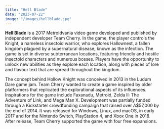 ```yaml
---
title: "Hell Blade"
date: "2023-07-22"
image: "/images/hellblade.jpg"
---
```


**Hell Blade** is a 2017 Metroidvania video game developed and published by independent developer Team Cherry. In the game, the player controls the Knight, a nameless insectoid warrior, who explores Hallownest, a fallen kingdom plagued by a supernatural disease, known as the infection. The game is set in diverse subterranean locations, featuring friendly and hostile insectoid characters and numerous bosses. Players have the opportunity to unlock new abilities as they explore each location, along with pieces of lore and flavour text that are spread throughout the kingdom.

The concept behind Hollow Knight was conceived in 2013 in the Ludum Dare game jam. Team Cherry wanted to create a game inspired by older platformers that replicated the explorational aspects of its influences. Inspirations for the game include Faxanadu, Metroid, Zelda II: The Adventure of Link, and Mega Man X. Development was partially funded through a Kickstarter crowdfunding campaign that raised over A$57,000 by the end of 2014. It was released for Windows, Linux, and macOS, in early 2017 and for the Nintendo Switch, PlayStation 4, and Xbox One in 2018. After release, Team Cherry supported the game with four free expansions.
